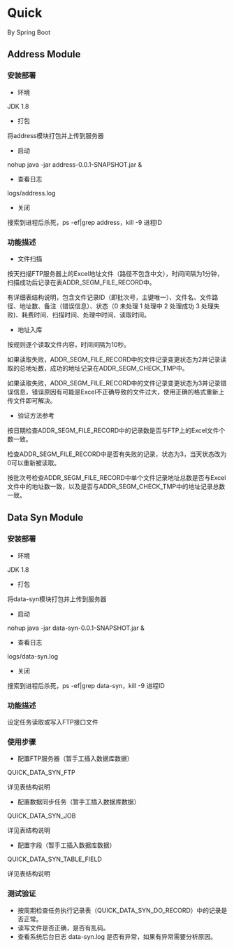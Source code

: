 # Quick
By Spring Boot
## Address Module
### 安装部署
* 环境

JDK 1.8
* 打包

将address模块打包并上传到服务器
* 启动

nohup java -jar address-0.0.1-SNAPSHOT.jar &
* 查看日志

logs/address.log
* 关闭

搜索到进程后杀死，ps -ef|grep address，kill -9 进程ID
### 功能描述
* 文件扫描

按天扫描FTP服务器上的Excel地址文件（路径不包含中文），时间间隔为1分钟，扫描成功后记录在表ADDR_SEGM_FILE_RECORD中。

有详细表结构说明，包含文件记录ID（即批次号，主键唯一）、文件名、文件路径、地址数、备注（错误信息）、状态（0 未处理 1 处理中 2 处理成功 3 处理失败)、耗费时间、扫描时间、处理中时间、读取时间。

* 地址入库

按规则逐个读取文件内容，时间间隔为10秒。

如果读取失败，ADDR_SEGM_FILE_RECORD中的文件记录变更状态为2并记录读取的总地址数，成功的地址记录在ADDR_SEGM_CHECK_TMP中。

如果读取失败，ADDR_SEGM_FILE_RECORD中的文件记录变更状态为3并记录错误信息，错误原因有可能是Excel不正确导致的文件过大，使用正确的格式重新上传文件即可解决。
* 验证方法参考

按日期检查ADDR_SEGM_FILE_RECORD中的记录数是否与FTP上的Excel文件个数一致。

检查ADDR_SEGM_FILE_RECORD中是否有失败的记录，状态为3，当天状态改为0可以重新被读取。

按批次号检查ADDR_SEGM_FILE_RECORD中单个文件记录地址总数是否与Excel文件中的地址数一致，以及是否与ADDR_SEGM_CHECK_TMP中的地址记录总数一致。
## Data Syn Module
### 安装部署
* 环境

JDK 1.8
* 打包

将data-syn模块打包并上传到服务器
* 启动

nohup java -jar data-syn-0.0.1-SNAPSHOT.jar &
* 查看日志

logs/data-syn.log
* 关闭

搜索到进程后杀死，ps -ef|grep data-syn，kill -9 进程ID
### 功能描述
设定任务读取或写入FTP接口文件
### 使用步骤
* 配置FTP服务器（暂手工插入数据库数据）

QUICK_DATA_SYN_FTP

详见表结构说明
* 配置数据同步任务（暂手工插入数据库数据）

QUICK_DATA_SYN_JOB

详见表结构说明
* 配置字段（暂手工插入数据库数据）

QUICK_DATA_SYN_TABLE_FIELD

详见表结构说明
### 测试验证
* 按周期检查任务执行记录表（QUICK_DATA_SYN_DO_RECORD）中的记录是否正常。
* 读写文件是否正确，是否有乱码。
* 查看系统后台日志 data-syn.log 是否有异常，如果有异常需要分析原因。